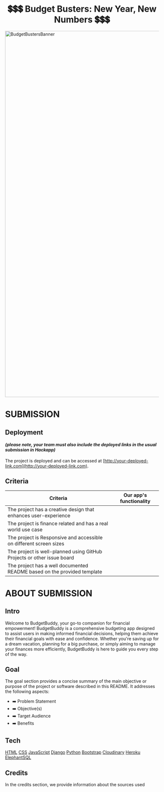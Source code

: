 <h1 align="center"><strong>💲💲💲 Budget Busters: New Year, New Numbers 💲💲💲</strong></h1>

<img src="https://res.cloudinary.com/djdefbnij/image/upload/v1705314715/Hackathons/Screenshot_2024-01-15_at_10.27.38_rc7lor.png" alt="BudgetBustersBanner" width="1200"/>

# SUBMISSION

## Deployment

#### _(please note, your team must also include the deployed links in the usual submission in Hackapp)_

<!-- TODO - Add deployed link -->

The project is deployed and can be accessed at [http://your-deployed-link.com](http://your-deployed-link.com).

## Criteria

| Criteria                                                                | Our app's functionality |
| ----------------------------------------------------------------------- | ----------------------- |
| The project has a creative design that enhances user-experience         |                         |
| The project is finance related and has a real world use case            |                         |
| The project is Responsive and accessible on different screen sizes      |                         |
| The project is well-planned using GitHub Projects or other issue board  |                         |
| The project has a well documented README based on the provided template |                         |

# ABOUT SUBMISSION

## Intro

Welcome to BudgetBuddy, your go-to companion for financial empowerment! BudgetBuddy is a comprehensive budgeting app designed to assist users in making informed financial decisions, helping them achieve their financial goals with ease and confidence. Whether you're saving up for a dream vacation, planning for a big purchase, or simply aiming to manage your finances more efficiently, BudgetBuddy is here to guide you every step of the way.

## Goal

The goal section provides a concise summary of the main objective or purpose of the project or software described in this README. It addresses the following aspects:

- ➡️ Problem Statement
- ➡️ Objective(s)
- ➡️ Target Audience
- ➡️ Benefits

## Tech

[HTML](https://developer.mozilla.org/en-US/docs/Web/HTML)
[CSS](https://developer.mozilla.org/en-US/docs/Web/CSS)
[JavaScript](https://developer.mozilla.org/en-US/docs/Web/javascript)
[Django](https://www.djangoproject.com/)
[Python](https://www.python.org/)
[Bootstrap](https://getbootstrap.com/)
[Cloudinary](https://cloudinary.com/)
[Heroku](https://www.heroku.com/)
[ElephantSQL](https://www.elephantsql.com/)

## Credits

In the credits section, we provide information about the sources used

